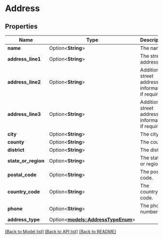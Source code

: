 # Address

## Properties

Name | Type | Description | Notes
------------ | ------------- | ------------- | -------------
**name** | Option<**String**> | The name. | [optional]
**address_line1** | Option<**String**> | The street address. | [optional]
**address_line2** | Option<**String**> | Additional street address information, if required. | [optional]
**address_line3** | Option<**String**> | Additional street address information, if required. | [optional]
**city** | Option<**String**> | The city. | [optional]
**county** | Option<**String**> | The county. | [optional]
**district** | Option<**String**> | The district. | [optional]
**state_or_region** | Option<**String**> | The state or region. | [optional]
**postal_code** | Option<**String**> | The postal code. | [optional]
**country_code** | Option<**String**> | The country code. | [optional]
**phone** | Option<**String**> | The phone number. | [optional]
**address_type** | Option<[**models::AddressTypeEnum**](AddressTypeEnum.md)> |  | [optional]

[[Back to Model list]](../README.md#documentation-for-models) [[Back to API list]](../README.md#documentation-for-api-endpoints) [[Back to README]](../README.md)


